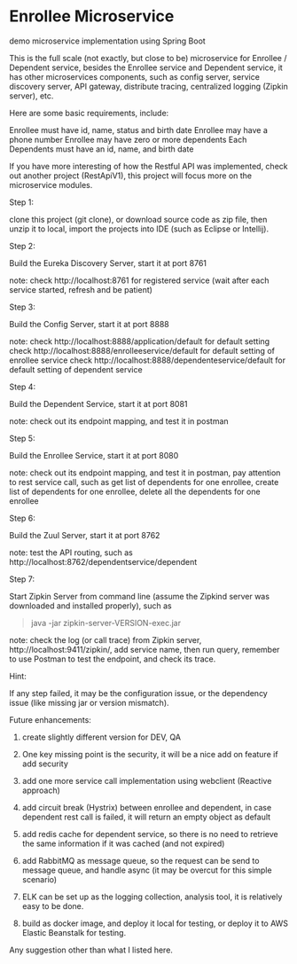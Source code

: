 # Enrollee Microservice
 demo microservice implementation using Spring Boot 

This is the full scale (not exactly, but close to be) microservice for Enrollee / Dependent service, besides the Enrollee service and Dependent service, it has other microservices components, such as config server, service discovery server, API gateway, distribute tracing, centralized logging (Zipkin server), etc.

Here are some basic requirements, include:

Enrollee must have id, name, status and birth date Enrollee may have a phone number Enrollee may have zero or more dependents Each Dependents must have an id, name, and birth date

If you have more interesting of how the Restful API was implemented, check out another project (RestApiV1), this project will focus more on the microservice modules.

Step 1: 

clone this project (git clone), or download source code as zip file, then unzip it to local, import the projects into IDE (such as Eclipse or Intellij).

Step 2:

Build the Eureka Discovery Server, start it at port 8761

note: 
check http://localhost:8761 for registered service (wait after each service started, refresh and be patient)

Step 3:

Build the Config Server, start it at port 8888

note: 
check http://localhost:8888/application/default for default setting
check http://localhost:8888/enrolleeservice/default for default setting of enrollee service
check http://localhost:8888/dependenteservice/default for default setting of dependent service

Step 4:

Build the Dependent Service, start it at port 8081

note:
check out its endpoint mapping, and test it in postman

Step 5:

Build the Enrollee Service, start it at port 8080

note:
check out its endpoint mapping, and test it in postman, pay attention to rest service call, such as get list of dependents for one enrollee, create list of dependents for one enrollee, delete all the dependents for one enrollee

Step 6:

Build the Zuul Server, start it at port 8762

note:
test the API routing, such as http://localhost:8762/dependentservice/dependent

Step 7:

Start Zipkin Server from command line (assume the Zipkind server was downloaded and installed properly), such as

> java -jar zipkin-server-VERSION-exec.jar

note:
check the log (or call trace) from Zipkin server, http://localhost:9411/zipkin/, add service name, then run query, remember to use Postman to test the endpoint, and check its trace.


Hint:

If any step failed, it may be the configuration issue, or the dependency issue (like missing jar or version mismatch).

Future enhancements:

1. create slightly different version for DEV, QA

2. One key missing point is the security, it will be a nice add on feature if add security

3. add one more service call implementation using webclient (Reactive approach)

4. add circuit break (Hystrix) between enrollee and dependent, in case dependent rest call is failed, it will return an empty object as default

5. add redis cache for dependent service, so there is no need to retrieve the same information if it was cached (and not expired)

6. add RabbitMQ as message queue, so the request can be send to message queue, and handle async (it may be overcut for this simple scenario)

7. ELK can be set up as the logging collection, analysis tool, it is relatively easy to be done.

8. build as docker image, and deploy it local for testing, or deploy it to AWS Elastic Beanstalk for testing.

Any suggestion other than what I listed here.
